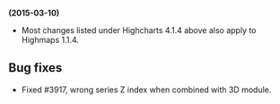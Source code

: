 **(2015-03-10)**
        
- Most changes listed under Highcharts 4.1.4 above also apply to Highmaps 1.1.4.

## Bug fixes 
- Fixed #3917, wrong series Z index when combined with 3D module.